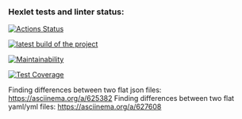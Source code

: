 ### Hexlet tests and linter status:

[![Actions Status](https://github.com/0ksanaTkachenko/frontend-project-46/actions/workflows/hexlet-check.yml/badge.svg)](https://github.com/0ksanaTkachenko/frontend-project-46/actions)

[![latest build of the project](https://github.com/0ksanaTkachenko/frontend-project-46/actions/workflows/build-check.yml/badge.svg)](https://github.com/0ksanaTkachenko/frontend-project-46/actions)

[![Maintainability](https://api.codeclimate.com/v1/badges/94a1b56d2f5284215651/maintainability)](https://codeclimate.com/github/0ksanaTkachenko/frontend-project-46/maintainability)

[![Test Coverage](https://api.codeclimate.com/v1/badges/94a1b56d2f5284215651/test_coverage)](https://codeclimate.com/github/0ksanaTkachenko/frontend-project-46/test_coverage)

Finding differences between two flat json files: https://asciinema.org/a/625382
Finding differences between two flat yaml/yml files: https://asciinema.org/a/627608
